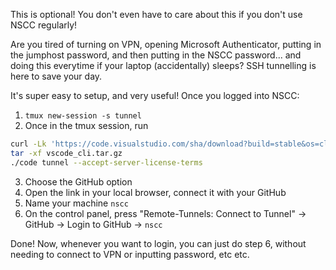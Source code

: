This is optional! You don't even have to care about this if you don't use NSCC regularly!

Are you tired of turning on VPN, opening Microsoft Authenticator, putting in the jumphost password, and then putting in the NSCC password... and doing this everytime if your laptop (accidentally) sleeps? SSH tunnelling is here to save your day.

It's super easy to setup, and very useful! Once you logged into NSCC:
1. `tmux new-session -s tunnel`
2. Once in the tmux session, run 
```bash
curl -Lk 'https://code.visualstudio.com/sha/download?build=stable&os=cli-alpine-x64' --output vscode_cli.tar.gz
tar -xf vscode_cli.tar.gz
./code tunnel --accept-server-license-terms
```
3. Choose the GitHub option
4. Open the link in your local browser, connect it with your GitHub
5. Name your machine `nscc`
6. On the control panel, press "Remote-Tunnels: Connect to Tunnel" -> GitHub -> Login to GitHub -> `nscc`

Done! Now, whenever you want to login, you can just do step 6, without needing to connect to VPN or inputting password, etc etc.